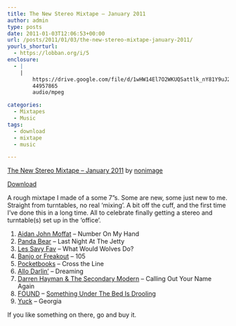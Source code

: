```yaml
---
title: The New Stereo Mixtape – January 2011
author: admin
type: posts
date: 2011-01-03T12:06:53+00:00
url: /posts/2011/01/03/the-new-stereo-mixtape-january-2011/
yourls_shorturl:
  - https://lobban.org/i/5
enclosure:
  - |
    |
        https://drive.google.com/file/d/1wHW14El7O2WKUQSattlk_nY81Y9uJ2DD/view?usp=sharing
        44957865
        audio/mpeg

categories:
  - Mixtapes
  - Music
tags:
  - download
  - mixtape
  - music

---
```

<span><a href="http://soundcloud.com/nonimage/the-new-stereo-mixtape-january-2011">The New Stereo Mixtape &#8211; January 2011</a> by <a href="http://soundcloud.com/nonimage">nonimage</a></span>

[Download][1]

A rough mixtape I made of a some 7”s. Some are new, some just new to me. Straight from turntables, no real ‘mixing’. A bit off the cuff, and the first time I’ve done this in a long time. All to celebrate finally getting a stereo and turntable(s) set up in the ‘office’.

  1. [Aidan John Moffat][2] &#8211; Number On My Hand
  2. [Panda Bear][3] &#8211; Last Night At The Jetty
  3. [Les Savy Fav][4] &#8211; What Would Wolves Do?
  4. [Banjo or Freakout][5] &#8211; 105
  5. [Pocketbooks][6] &#8211; Cross the Line
  6. [Allo Darlin’][7] &#8211; Dreaming
  7. [Darren Hayman & The Secondary Modern][8] &#8211; Calling Out Your Name Again
  8. [FOUND][9] &#8211; [Something Under The Bed Is Drooling][10]
  9. [Yuck][11] &#8211; Georgia

If you like something on there, go and buy it.

 [1]: https://drive.google.com/file/d/1wHW14El7O2WKUQSattlk_nY81Y9uJ2DD/view?usp=sharing
 [2]: http://www.aidanmoffat.co.uk/
 [3]: http://www.myspace.com/pandabear
 [4]: http://www.lessavyfav.com/
 [5]: http://banjoorfreakout.blogspot.com/
 [6]: http://www.pocketbooks.org.uk/
 [7]: http://allodarlin.com/
 [8]: http://www.hefnet.com/Secondary%20Modern.htm
 [9]: http://foundtheband.com/
 [10]: http://found.bandcamp.com/album/found-free-fri-05
 [11]: http://yuckband.blogspot.com/
